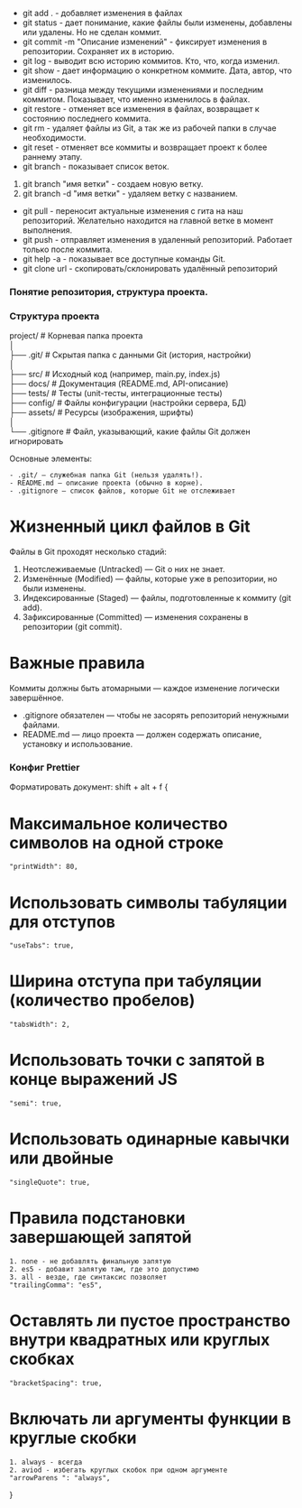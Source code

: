 - git add . - добавляет изменения в файлах
- git status - дает понимание, какие файлы были изменены, добавлены или удалены. Но не сделан коммит.
- git commit -m "Описание изменений" - фиксирует изменения в репозитории. Сохраняет их в историю.
- git log - выводит всю историю коммитов. Кто, что, когда изменил.
- git show - дает информацию о конкретном коммите. Дата, автор, что изменилось.
- git diff - разница между текущими изменениями и последним коммитом. Показывает, что именно изменилось в файлах.
- git restore - отменяет все изменения в файлах, возвращает к состоянию последнего коммита.
- git rm - удаляет файлы из Git, а так же из рабочей папки в случае необходимости.
- git reset - отменяет все коммиты и возвращает проект к более раннему этапу.
- git branch - показывает список веток.
1. git branch "имя ветки" - создаем новую ветку.
2. git branch -d "имя ветки" - удаляем ветку с названием.
- git pull - переносит актуальные изменения с гита на наш репозиторий. Желательно находится на главной ветке в момент выполнения.  
- git push - отправляет изменения в удаленный репозиторий. Работает только после коммита.
- git help -а - показывает все доступные команды Git.
- git clone url - cкопировать/склонировать удалённый репозиторий

### Понятие репозитория, структура проекта.

### Структура проекта 
project/          # Корневая папка проекта  
│  
├── .git/         # Скрытая папка с данными Git (история, настройки)  
│  
├── src/          # Исходный код (например, main.py, index.js)  
├── docs/         # Документация (README.md, API-описание)  
├── tests/        # Тесты (unit-тесты, интеграционные тесты)  
├── config/       # Файлы конфигурации (настройки сервера, БД)  
├── assets/       # Ресурсы (изображения, шрифты)  
│  
└── .gitignore    # Файл, указывающий, какие файлы Git должен игнорировать  

Основные элементы:

    - .git/ — служебная папка Git (нельзя удалять!).
    - README.md — описание проекта (обычно в корне).
    - .gitignore — список файлов, которые Git не отслеживает

# Жизненный цикл файлов в Git
Файлы в Git проходят несколько стадий:
1. Неотслеживаемые (Untracked) — Git о них не знает.
2. Изменённые (Modified) — файлы, которые уже в репозитории, но были изменены.
3. Индексированные (Staged) — файлы, подготовленные к коммиту (git add).
4. Зафиксированные (Committed) — изменения сохранены в репозитории (git commit).

# Важные правила
Коммиты должны быть атомарными — каждое изменение логически завершённое.
- .gitignore обязателен — чтобы не засорять репозиторий ненужными файлами.
- README.md — лицо проекта — должен содержать описание, установку и использование.

### Конфиг Prettier
Форматировать документ: shift + alt + f
{
# Максимальное количество символов на одной строке
    "printWidth": 80,  
# Использовать символы табуляции для отступов
    "useTabs": true,
# Ширина отступа при табуляции (количество пробелов)
    "tabsWidth": 2,
# Использовать точки с запятой в конце выражений JS
    "semi": true, 
# Использовать одинарные кавычки или двойные
    "singleQuote": true,
# Правила подстановки завершающей запятой
    1. none - не добавлять финальную запятую 
    2. es5 - добавит запятую там, где это допустимо
    3. all - везде, где синтаксис позволяет
    "trailingComma": "es5",

# Оставлять ли пустое пространство внутри квадратных или круглых скобках
    "bracketSpacing": true,

# Включать ли аргументы функции в круглые скобки
    1. always - всегда
    2. aviod - избегать круглых скобок при одном аргументе 
    "arrowParens ": "always",
}